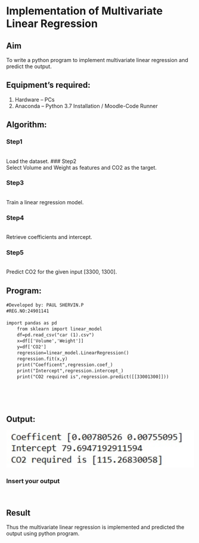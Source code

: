 # Implementation of Multivariate Linear Regression
## Aim
To write a python program to implement multivariate linear regression and predict the output.
## Equipment’s required:
1.	Hardware – PCs
2.	Anaconda – Python 3.7 Installation / Moodle-Code Runner
## Algorithm:
### Step1
<br>
Load the dataset.
### Step2
<br>
Select Volume and Weight as features and CO2 as the target.

### Step3
<br>
Train a linear regression model.

### Step4
<br>
Retrieve coefficients and intercept.


### Step5
<br>
Predict CO2 for the given input [3300, 1300].

## Program:
```
#Developed by: PAUL SHERVIN.P
#REG.NO:24901141

import pandas as pd
    from sklearn import linear_model
    df=pd.read_csv("car (1).csv")
    x=df[['Volume','Weight']]
    y=df['CO2']
    regression=linear_model.LinearRegression()
    regression.fit(x,y)
    print("Coefficent",regression.coef_)
    print("Intercept",regression.intercept_)
    print("CO2 required is",regression.predict([[33001300]]))





```
## Output:
![output](image.png)

### Insert your output

<br>

## Result
Thus the multivariate linear regression is implemented and predicted the output using python program.